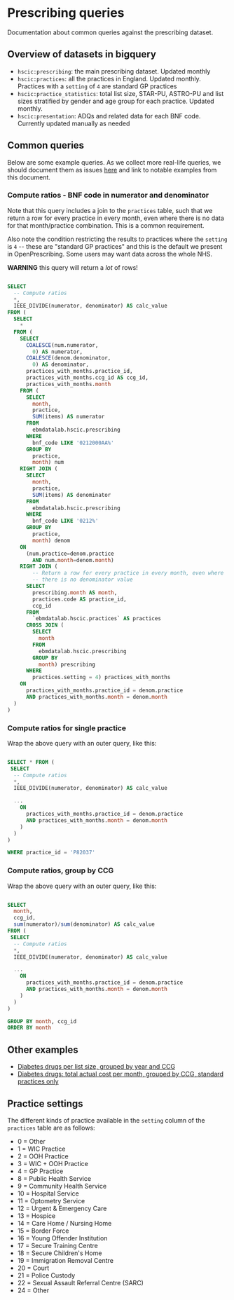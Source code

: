 # Prescribing queries

Documentation about common queries against the prescribing dataset.

## Overview of datasets in bigquery

* `hscic:prescribing`: the main prescribing dataset. Updated monthly
* `hscic:practices`: all the practices in England. Updated monthly. Practices with a `setting` of `4` are standard GP practices
* `hscic:practice_statistics`: total list size, STAR-PU, ASTRO-PU and list sizes stratified by gender and age group for each practice. Updated monthly.
* `hscic:presentation`: ADQs and related data for each BNF code. Currently updated manually as needed

## Common queries

Below are some example queries. As we collect more real-life queries, we should document them as issues [here](https://github.com/ebmdatalab/prescribing-queries/issues) and link to notable examples from this document.

### Compute ratios - BNF code in numerator and denominator

Note that this query includes a join to the `practices` table, such that we return a row for every practice in every month, even where there is no data for that month/practice combination. This is a common requirement.

Also note the condition restricting the results to practices where the `setting` is `4` -- these are "standard GP practices" and this is the default we present in OpenPrescribing.  Some users may want data across the whole NHS.

**WARNING** this query will return a *lot* of rows!

```sql

SELECT
  -- Compute ratios
  *,
  IEEE_DIVIDE(numerator, denominator) AS calc_value
FROM (
  SELECT
    *
  FROM (
    SELECT
      COALESCE(num.numerator,
        0) AS numerator,
      COALESCE(denom.denominator,
        0) AS denominator,
      practices_with_months.practice_id,
      practices_with_months.ccg_id AS ccg_id,
      practices_with_months.month
    FROM (
      SELECT
        month,
        practice,
        SUM(items) AS numerator
      FROM
        ebmdatalab.hscic.prescribing
      WHERE
        bnf_code LIKE '0212000AA%'
      GROUP BY
        practice,
        month) num
    RIGHT JOIN (
      SELECT
        month,
        practice,
        SUM(items) AS denominator
      FROM
        ebmdatalab.hscic.prescribing
      WHERE
        bnf_code LIKE '0212%'
      GROUP BY
        practice,
        month) denom
    ON
      (num.practice=denom.practice
        AND num.month=denom.month)
    RIGHT JOIN (
        -- Return a row for every practice in every month, even where
        -- there is no denominator value
      SELECT
        prescribing.month AS month,
        practices.code AS practice_id,
        ccg_id
      FROM
        `ebmdatalab.hscic.practices` AS practices
      CROSS JOIN (
        SELECT
          month
        FROM
          ebmdatalab.hscic.prescribing
        GROUP BY
          month) prescribing
      WHERE
        practices.setting = 4) practices_with_months
    ON
      practices_with_months.practice_id = denom.practice
      AND practices_with_months.month = denom.month
  )
)
```

### Compute ratios for single practice

Wrap the above query with an outer query, like this:

```sql

SELECT * FROM (
 SELECT
  -- Compute ratios
  *,
  IEEE_DIVIDE(numerator, denominator) AS calc_value

  ...
    ON
      practices_with_months.practice_id = denom.practice
      AND practices_with_months.month = denom.month
    )
  )
)

WHERE practice_id = 'P82037'
```
### Compute ratios, group by CCG

Wrap the above query with an outer query, like this:
```sql

SELECT
  month,
  ccg_id,
  sum(numerator)/sum(denominator) AS calc_value
FROM (
 SELECT
  -- Compute ratios
  *,
  IEEE_DIVIDE(numerator, denominator) AS calc_value

  ...
    ON
      practices_with_months.practice_id = denom.practice
      AND practices_with_months.month = denom.month
    )
  )
)

GROUP BY month, ccg_id
ORDER BY month
```

## Other examples

* [Diabetes drugs per list size, grouped by year and CCG](https://github.com/ebmdatalab/prescribing-queries/issues/1#issuecomment-255042978)
* [Diabetes drugs: total actual cost per month, grouped by CCG, standard practices only](https://github.com/ebmdatalab/prescribing-queries/issues/1#issuecomment-255061302)

## Practice settings

The different kinds of practice available in the `setting` column of the `practices` table are as follows:

* 0 = Other
* 1 = WIC Practice
* 2 = OOH Practice
* 3 = WIC + OOH Practice
* 4 = GP Practice
* 8 = Public Health Service
* 9 = Community Health Service
* 10 = Hospital Service
* 11 = Optometry Service
* 12 = Urgent & Emergency Care
* 13 = Hospice
* 14 = Care Home / Nursing Home
* 15 = Border Force
* 16 = Young Offender Institution
* 17 = Secure Training Centre
* 18 = Secure Children's Home
* 19 = Immigration Removal Centre
* 20 = Court
* 21 = Police Custody
* 22 = Sexual Assault Referral Centre (SARC)
* 24 = Other
